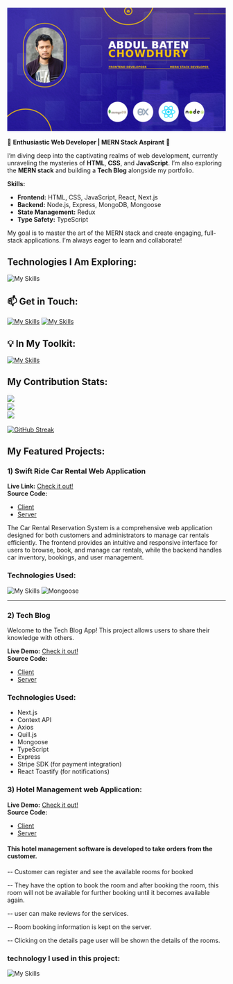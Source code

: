 ![alt text](https://github.com/Abdul-Baten-Chy/Abdul-Baten-Chy/blob/main/git_banner.jpg?raw=true)

🌟 **Enthusiastic Web Developer | MERN Stack Aspirant** 🌟

I’m diving deep into the captivating realms of web development, currently unraveling the mysteries of **HTML**, **CSS**, and **JavaScript**. I’m also exploring the **MERN stack** and building a **Tech Blog** alongside my portfolio.

**Skills:**
- **Frontend:** HTML, CSS, JavaScript, React, Next.js
- **Backend:** Node.js, Express, MongoDB, Mongoose
- **State Management:** Redux
- **Type Safety:** TypeScript

My goal is to master the art of the MERN stack and create engaging, full-stack applications. I’m always eager to learn and collaborate!

## Technologies I Am Exploring:

![My Skills](https://skillicons.dev/icons?i=nextjs,redux&perline=3)

## 📫 Get in Touch:

[![My Skills](https://skillicons.dev/icons?i=linkedin)](https://www.linkedin.com/in/abdul-baten-chowdhury-ba6653102)   [![My Skills](https://skillicons.dev/icons?i=instagram)](https://www.instagram.com/abdulbatenchy)

## 💡 In My Toolkit:

[![My Skills](https://skillicons.dev/icons?i=html,css,tailwind,js,ts,react,redux,nextjs,express,mongodb,nodejs,firebase,git,github,ps)](https://skillicons.dev)

## My Contribution Stats:

![](http://github-profile-summary-cards.vercel.app/api/cards/profile-details?username=Abdul-Baten-Chy&theme=rose_pine)  
![](http://github-profile-summary-cards.vercel.app/api/cards/most-commit-language?username=Abdul-Baten-Chy&theme=rose_pine)  
![](http://github-profile-summary-cards.vercel.app/api/cards/stats?username=Abdul-Baten-Chy&theme=rose_pine)  

[![GitHub Streak](https://github-readme-streak-stats.herokuapp.com?user=Abdul-Baten-Chy&theme=vue-dark&card_width=1280)](https://git.io/streak-stats)

## My Featured Projects:

### 1) Swift Ride Car Rental Web Application

**Live Link:** [Check it out!](https://cheerful-heliotrope-7de29f.netlify.app)  
**Source Code:**  
- [Client](https://github.com/Abdul-Baten-Chy/SwiftRide)  
- [Server](https://github.com/Abdul-Baten-Chy/swiftRideServer)

The Car Rental Reservation System is a comprehensive web application designed for both customers and administrators to manage car rentals efficiently. The frontend provides an intuitive and responsive interface for users to browse, book, and manage car rentals, while the backend handles car inventory, bookings, and user management.

### Technologies Used:

![My Skills](https://skillicons.dev/icons?i=html,css,tailwind,js,react,redux,ts,express,mongodb,nodejs,firebase) ![Mongoose](https://upload.wikimedia.org/wikipedia/commons/0/0f/Mongoose_logo.svg)

---

### 2) Tech Blog

Welcome to the Tech Blog App! This project allows users to share their knowledge with others.

**Live Demo:** [Check it out!](https://frontend-ivory-delta-48.vercel.app)  
**Source Code:**  
- [Client](https://github.com/Abdul-Baten-Chy/TravelBlog)  
- [Server](https://github.com/Abdul-Baten-Chy/techBlogServer)

### Technologies Used:
- Next.js
- Context API 
- Axios 
- Quill.js
- Mongoose
- TypeScript
- Express 
- Stripe SDK (for payment integration)
- React Toastify (for notifications)

### 3) Hotel Management web Application:

**Live Demo:** [Check it out!](https://magnificent-chimera-3f8608.netlify.app)  
**Source Code:**  
- [Client](https://github.com/Abdul-Baten-Chy/luxury-hotel)  
- [Server](https://github.com/Abdul-Baten-Chy/luxury-hotel-server)

#### This hotel management software is developed to take orders from the customer. 

-- Customer can register and see the available rooms for booked 

-- They have the option to book the room and after booking the room, this room will not be available for further booking until it becomes available again. 


-- user can make reviews for the services. 

-- Room booking information is kept on the server.

-- Clicking on the details page user will be shown the details of the rooms.

### technology I used in this project:


 ![My Skills](https://skillicons.dev/icons?i=html,css,tailwind,js,react,express,mongodb,nodejs,firebase)


